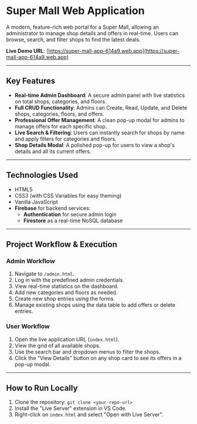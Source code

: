 # Super Mall Web Application

A modern, feature-rich web portal for a Super Mall, allowing an administrator to manage shop details and offers in real-time. Users can browse, search, and filter shops to find the latest deals.

**Live Demo URL**:  [https://super-mall-app-614a9.web.app](https://super-mall-app-614a9.web.app)

---

## Key Features

* **Real-time Admin Dashboard**: A secure admin panel with live statistics on total shops, categories, and floors.
* **Full CRUD Functionality**: Admins can Create, Read, Update, and Delete shops, categories, floors, and offers.
* **Professional Offer Management**: A clean pop-up modal for admins to manage offers for each specific shop.
* **Live Search & Filtering**: Users can instantly search for shops by name and apply filters for categories and floors.
* **Shop Details Modal**: A polished pop-up for users to view a shop's details and all its current offers.

---

## Technologies Used
- HTML5
- CSS3 (with CSS Variables for easy theming)
- Vanilla JavaScript
- **Firebase** for backend services:
    - **Authentication** for secure admin login
    - **Firestore** as a real-time NoSQL database

---

## Project Workflow & Execution

### Admin Workflow
1.  Navigate to `/admin.html`.
2.  Log in with the predefined admin credentials.
3.  View real-time statistics on the dashboard.
4.  Add new categories and floors as needed.
5.  Create new shop entries using the forms.
6.  Manage existing shops using the data table to add offers or delete entries.

### User Workflow
1.  Open the live application URL (`index.html`).
2.  View the grid of all available shops.
3.  Use the search bar and dropdown menus to filter the shops.
4.  Click the "View Details" button on any shop card to see its offers in a pop-up modal.

---

## How to Run Locally

1.  Clone the repository: `git clone <your-repo-url>`
2.  Install the "Live Server" extension in VS Code.
3.  Right-click on `index.html` and select "Open with Live Server".